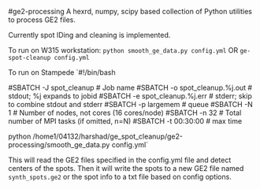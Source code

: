 #ge2-processing
A hexrd, numpy, scipy based collection of Python utilities to process GE2 files.

Currently spot IDing and cleaning is implemented.

To run on W315 workstation:
`python smooth_ge_data.py config.yml` OR `ge-spot-cleanup config.yml`

To run on Stampede
`#!/bin/bash

#SBATCH -J spot_cleanup          # Job name
#SBATCH -o spot_cleanup.%j.out   # stdout; %j expands to jobid
#SBATCH -e spot_cleanup.%j.err   # stderr; skip to combine stdout and stderr
#SBATCH -p largemem              # queue
#SBATCH -N 1                     # Number of nodes, not cores (16 cores/node)
#SBATCH -n 32                    # Total number of MPI tasks (if omitted, n=N)
#SBATCH -t 00:30:00              # max time

python /home1/04132/harshad/ge_spot_cleanup/ge2-processing/smooth_ge_data.py config.yml`

This will read the GE2 files specified in the config.yml file and detect centers of the spots.
Then it will write the spots to a new GE2 file named `synth_spots.ge2` or the spot info to a txt file based
on config options.
